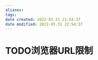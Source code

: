 ```yaml
---
aliases: 
tags: 
date created: 2022-03-31 22:54:37
date modified: 2022-03-31 22:54:37
---
```


# TODO浏览器URL限制
